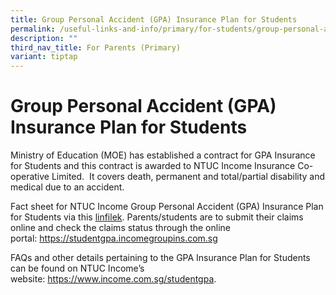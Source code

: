 ```yaml
---
title: Group Personal Accident (GPA) Insurance Plan for Students
permalink: /useful-links-and-info/primary/for-students/group-personal-accident-gpa-insurance-plan-for-students/
description: ""
third_nav_title: For Parents (Primary)
variant: tiptap
---
```

<h1>Group Personal Accident (GPA) Insurance Plan for Students</h1>
<p>Ministry of Education (MOE) has established a contract for GPA Insurance
for Students and this contract is awarded to NTUC Income Insurance Co-operative
Limited.&nbsp; It covers death, permanent and total/partial disability
and medical due to an accident.</p>
<p>Fact sheet for NTUC Income Group Personal Accident (GPA) Insurance Plan
for Students via this <a href="/files/Product_Fact_Sheet__Year_2024_May__Revised.pdf" rel="noopener noreferrer nofollow" target="_blank">linfilek</a>.
Parents/students are to submit their claims online and check the claims
status through the online portal:&nbsp;<a href="https://studentgpa.incomegroupins.com.sg/" rel="noopener noreferrer nofollow" target="_blank">https://studentgpa.incomegroupins.com.sg</a>
</p>
<p>FAQs and other details pertaining to the GPA Insurance Plan for Students
can be found on NTUC Income’s website:&nbsp;<a href="https://www.income.com.sg/group-personal-accident-for-students" rel="noopener noreferrer nofollow" target="_blank">https://www.income.com.sg/studentgpa</a>.</p>